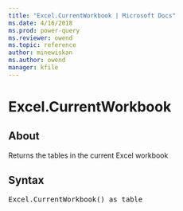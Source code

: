 ```yaml
---
title: "Excel.CurrentWorkbook | Microsoft Docs"
ms.date: 4/16/2018
ms.prod: power-query
ms.reviewer: owend
ms.topic: reference
author: minewiskan
ms.author: owend
manager: kfile
---
```

# Excel.CurrentWorkbook

  
## About  
Returns the tables in the current Excel workbook  
  
## Syntax

<pre>
Excel.CurrentWorkbook() as table  
</pre>
